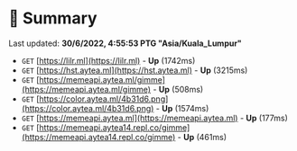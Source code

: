 # 📖 Summary
Last updated: **30/6/2022, 4:55:53 PTG "Asia/Kuala_Lumpur"**

- `GET` [https://lilr.ml](https://lilr.ml) - **Up** (1742ms)
- `GET` [https://hst.aytea.ml](https://hst.aytea.ml) - **Up** (3215ms)
- `GET` [https://memeapi.aytea.ml/gimme](https://memeapi.aytea.ml/gimme) - **Up** (508ms)
- `GET` [https://color.aytea.ml/4b31d6.png](https://color.aytea.ml/4b31d6.png) - **Up** (1574ms)
- `GET` [https://memeapi.aytea.ml](https://memeapi.aytea.ml) - **Up** (177ms)
- `GET` [https://memeapi.aytea14.repl.co/gimme](https://memeapi.aytea14.repl.co/gimme) - **Up** (461ms)
